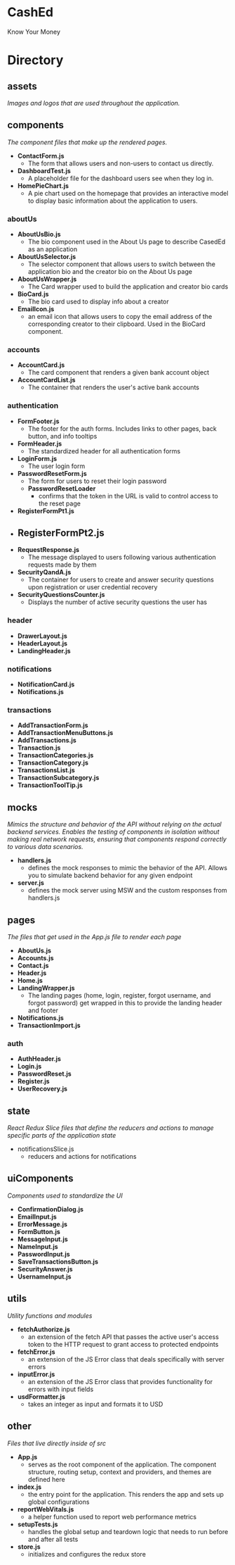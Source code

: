 # CashEd

Know Your Money

# Directory

## assets

_Images and logos that are used throughout the application._

## components

_The component files that make up the rendered pages._

- **ContactForm.js**
  - The form that allows users and non-users to contact us directly.
- **DashboardTest.js**
  - A placeholder file for the dashboard users see when they log in.
- **HomePieChart.js**
  - A pie chart used on the homepage that provides an interactive model to display basic information about the application to users.

### aboutUs

- **AboutUsBio.js**
  - The bio component used in the About Us page to describe CasedEd as an application
- **AboutUsSelector.js**
  - The selector component that allows users to switch between the application bio and the creator bio on the About Us page
- **AboutUsWrapper.js**
  - The Card wrapper used to build the application and creator bio cards
- **BioCard.js**
  - The bio card used to display info about a creator
- **EmailIcon.js**
  - an email icon that allows users to copy the email address of the corresponding creator to their clipboard. Used in the BioCard component.

### accounts

- **AccountCard.js**
  - The card component that renders a given bank account object
- **AccountCardList.js**
  - The container that renders the user's active bank accounts

### authentication

- **FormFooter.js**
  - The footer for the auth forms. Includes links to other pages, back button, and info tooltips
- **FormHeader.js**
  - The standardized header for all authentication forms
- **LoginForm.js**
  - The user login form
- **PasswordResetForm.js**
  - The form for users to reset their login password
  - **PasswordResetLoader**
    - confirms that the token in the URL is valid to control access to the reset page
- **RegisterFormPt1.js**
- **RegisterFormPt2.js**
  -
- **RequestResponse.js**
  - The message displayed to users following various authentication requests made by them
- **SecurityQandA.js**
  - The container for users to create and answer security questions upon registration or user credential recovery
- **SecurityQuestionsCounter.js**
  - Displays the number of active security questions the user has

### header

- **DrawerLayout.js**
- **HeaderLayout.js**
- **LandingHeader.js**

### notifications

- **NotificationCard.js**
- **Notifications.js**

### transactions

- **AddTransactionForm.js**
- **AddTransactionMenuButtons.js**
- **AddTransactions.js**
- **Transaction.js**
- **TransactionCategories.js**
- **TransactionCategory.js**
- **TransactionsList.js**
- **TransactionSubcategory.js**
- **TransactionToolTip.js**

## mocks

_Mimics the structure and behavior of the API without relying on the actual backend services. Enables the testing of components in isolation without making real network requests, ensuring that components respond correctly to various data scenarios._

- **handlers.js**
  - defines the mock responses to mimic the behavior of the API. Allows you to simulate backend behavior for any given endpoint
- **server.js**
  - defines the mock server using MSW and the custom responses from handlers.js

## pages

_The files that get used in the App.js file to render each page_

- **AboutUs.js**
- **Accounts.js**
- **Contact.js**
- **Header.js**
- **Home.js**
- **LandingWrapper.js**
  - The landing pages (home, login, register, forgot username, and forgot password) get wrapped in this to provide the landing header and footer
- **Notifications.js**
- **TransactionImport.js**

### auth

- **AuthHeader.js**
- **Login.js**
- **PasswordReset.js**
- **Register.js**
- **UserRecovery.js**

## state

_React Redux Slice files that define the reducers and actions to manage specific parts of the application state_

- notificationsSlice.js
  - reducers and actions for notifications

## uiComponents

_Components used to standardize the UI_

- **ConfirmationDialog.js**
- **EmailInput.js**
- **ErrorMessage.js**
- **FormButton.js**
- **MessageInput.js**
- **NameInput.js**
- **PasswordInput.js**
- **SaveTransactionsButton.js**
- **SecurityAnswer.js**
- **UsernameInput.js**

## utils

_Utility functions and modules_

- **fetchAuthorize.js**
  - an extension of the fetch API that passes the active user's access token to the HTTP request to grant access to protected endpoints
- **fetchError.js**
  - an extension of the JS Error class that deals specifically with server errors
- **inputError.js**
  - an extension of the JS Error class that provides functionality for errors with input fields
- **usdFormatter.js**
  - takes an integer as input and formats it to USD

## other

_Files that live directly inside of src_

- **App.js**
  - serves as the root component of the application. The component structure, routing setup, context and providers, and themes are defined here
- **index.js**
  - the entry point for the application. This renders the app and sets up global configurations
- **reportWebVitals.js**
  - a helper function used to report web performance metrics
- **setupTests.js**
  - handles the global setup and teardown logic that needs to run before and after all tests
- **store.js**
  - initializes and configures the redux store
